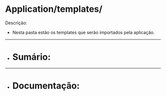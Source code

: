 # Application/templates/
Descrição: 
- Nesta pasta estão os templates que serão importados pela aplicação.

***

- # Sumário:

***

- # Documentação:

